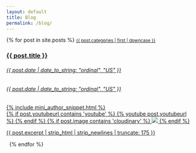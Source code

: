 ```yaml
---
layout: default
title: Blog
permalink: /blog/
---
```

<div class="container">
  <div class="row">
    <div class="list-group">
      {% for post in site.posts %}
        <a href="{{ post.url }}" class="list-group-item list-group-item-action">
          <small class="text-success font-weight-bold">{{ post.categories | first | downcase }}</small>
          <div>
            <div class="d-flex justify-content-between">
              <h3 class="mb-1 font-italic">{{ post.title }}</h3>
              <h6 class="font-weight-bold d-none d-md-block">{{ post.date | date_to_string: "ordinal", "US" }}</h6>
            </div>
            <div class="d-flex justify-content-center">
              <h6 class="font-weight-bold d-block d-sm-block d-md-none mt-2">{{ post.date | date_to_string: "ordinal", "US" }}</h6>
            </div>
            {% include mini_author_snippet.html %}
          </div>
            {% if post.youtubeurl contains 'youtube' %}&nbsp;{% youtube post.youtubeurl %}&nbsp;{% endif %}
            {% if post.image contains 'cloudinary' %}&nbsp;<img src="{{ post.image }}" class="img-fluid rounded shadow">&nbsp;{% endif %}
            <p class="text-muted">{{ post.excerpt | strip_html | strip_newlines | truncate: 175 }}</p>
        </a>
        <span>&nbsp;</span>
      {% endfor %}
    </div>
  </div>  
</div>
